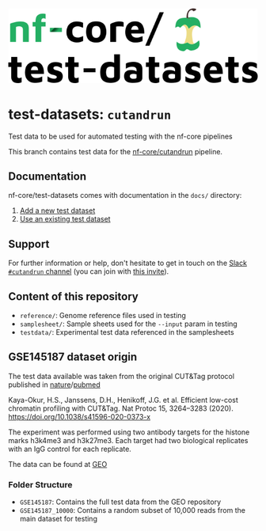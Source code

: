 # ![nfcore/test-datasets](docs/images/test-datasets_logo.png)

# test-datasets: `cutandrun`

Test data to be used for automated testing with the nf-core pipelines

This branch contains test data for the [nf-core/cutandrun](https://github.com/nf-core/cutandrun) pipeline.

## Documentation
nf-core/test-datasets comes with documentation in the `docs/` directory:

01. [Add a new  test dataset](https://github.com/nf-core/test-datasets/blob/master/docs/ADD_NEW_DATA.md)
02. [Use an existing test dataset](https://github.com/nf-core/test-datasets/blob/master/docs/USE_EXISTING_DATA.md)

## Support

For further information or help, don't hesitate to get in touch on the [Slack `#cutandrun` channel](https://nfcore.slack.com/channels/cutandrun) (you can join with [this invite](https://nf-co.re/join/slack)).

## Content of this repository

- `reference/`: Genome reference files used in testing
- `samplesheet/`: Sample sheets used for the `--input` param in testing
- `testdata/`: Experimental test data referenced in the samplesheets

## GSE145187 dataset origin

The test data available was taken from the original CUT&Tag protocol published in [nature](https://www.nature.com/articles/s41596-020-0373-x)/[pubmed](https://pubmed.ncbi.nlm.nih.gov/32913232/)

Kaya-Okur, H.S., Janssens, D.H., Henikoff, J.G. et al. Efficient low-cost chromatin profiling with CUT&Tag. Nat Protoc 15, 3264–3283 (2020). https://doi.org/10.1038/s41596-020-0373-x

The experiment was performed using two antibody targets for the histone marks h3k4me3 and h3k27me3. Each target had two biological replicates with an IgG control for each replicate.

The data can be found at [GEO](https://www.ncbi.nlm.nih.gov/geo/query/acc.cgi?acc=GSE145187)

### Folder Structure

- `GSE145187`: Contains the full test data from the GEO repository
- `GSE145187_10000`: Contains a random subset of 10,000 reads from the main dataset for testing